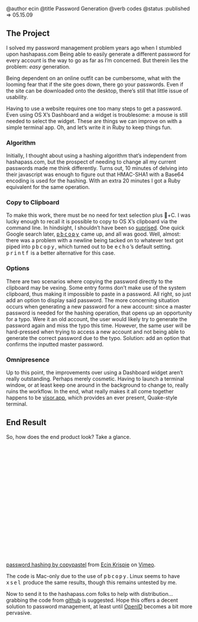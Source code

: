 @author ecin
@title Password Generation
@verb codes
@status :published => 05.15.09

## <a name = "The_Project">The Project</a>

I solved my password management problem years ago when I stumbled upon hashapass.com Being able to easily generate a different password for every account is the way to go as far as I’m concerned. But therein lies the problem: *easy* generation.

Being dependent on an online outfit can be cumbersome, what  with the looming fear that if the site goes down, there go your passwords.  Even if the site can be downloaded onto the desktop,  there’s still that little issue of usability.

Having to use a website requires one too many steps to get a password. Even using OS X’s Dashboard and a widget is troublesome: a mouse is still needed to select the widget. These are things we can improve on with a simple terminal app. Oh, and let’s write it in Ruby to keep things fun.

### <a name = "Algorithm">Algorithm</a>

Initially, I thought about using a hashing algorithm that’s independent from hashapass.com, but the prospect of needing to change all my current passwords made me think differently. Turns out, 10 minutes of delving into their javascript was enough to figure out that HMAC-SHA1 with a Base64 encoding is used for the hashing. With an extra 20 minutes I got a Ruby equivalent for the same operation.

### <a name = "Copy_to_Clipboard">Copy to Clipboard</a>

To make this work, there must be no need for text selection plus +C. I was lucky enough to recall it is possible to copy to OS X’s clipboard via the command line. In hindsight, I shouldn’t have been so [suprised](http://xkcd.com/530/). One quick Google search later, [<span style='font-family: monospace; letter-spacing: 2px;'>pbcopy</span>](http://developer.apple.com/DOCUMENTATION/Darwin/Reference/ManPages/man1/pbcopy.1.html) came up, and all was good. Well, almost: there was a problem with a newline being tacked on to whatever text got piped into <span style='font-family: monospace; letter-spacing: 2px;'>pbcopy</span>, which turned out to be <span style='font-family: monospace; letter-spacing: 2px;'>echo</span>’s default setting. <span style='font-family: monospace; letter-spacing: 2px;'>printf</span> is a better alternative for this case.

### <a name = "Options">Options</a>


There are two scenarios where copying the password directly to the clipboard may be vexing. Some entry forms don’t make use of the system clipboard, thus making it impossible to paste in a password. All right, so just add an option to display said password. The more concerning situation occurs when generating a new password for a new account: since a master password is needed for the hashing operation, that opens up an opportunity for a typo. Were it an old account, the user would likely try to generate the password again and miss the typo this time. However, the same user will be hard-pressed when trying to access a new account and not being able to generate the correct password due to the typo. Solution: add an option that confirms the inputted master password.

### <a name = "Omnipresence">Omnipresence</a>


Up to this point, the improvements over using a Dashboard widget aren’t really outstanding. Perhaps merely cosmetic. Having to launch a terminal window, or at least keep one around in the background to change to, really ruins the workflow. In the end, what really makes it all come together happens to be [visor.app](http://code.google.com/p/blacktree-visor/), which provides an ever present, Quake-style terminal.

## <a name = "End_Result">End Result</a>

So, how does the end product look? Take a glance.

<object width="400" height="300"><param name="allowfullscreen" value="true" /><param name="allowscriptaccess" value="always" /><param name="movie" value="http://vimeo.com/moogaloop.swf?clip_id=2975677&amp;server=vimeo.com&amp;show_title=1&amp;show_byline=1&amp;show_portrait=0&amp;color=&amp;fullscreen=1" /><embed src="http://vimeo.com/moogaloop.swf?clip_id=2975677&amp;server=vimeo.com&amp;show_title=1&amp;show_byline=1&amp;show_portrait=0&amp;color=&amp;fullscreen=1" type="application/x-shockwave-flash" allowfullscreen="true" allowscriptaccess="always" width="400" height="300"></embed></object>

[password hashing by copypastel](http://vimeo.com/2975677") from [Ecin Krispie](http://vimeo.com/ecin) on [Vimeo](http://vimeo.com).


The code is Mac-only due to the use of <span style='font-family: monospace; letter-spacing: 2px;'>pbcopy</span>. Linux seems to have <span style='font-family: monospace; letter-spacing: 2px;'>xsel</span> produce the same results, though this remains untested by me.

Now to send it to the hashapass.com folks to help with distribution... grabbing the code from [github](http://github.com/ecin/hashapass.rb/tree/maste) is suggested. Hope this offers a decent solution to password management, at least until [OpenID](http://openid.net/) becomes a bit more pervasive. 

